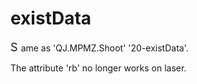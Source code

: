 # existData
<font size=4>S
</font>ame as 'QJ.MPMZ.Shoot' '20-existData'.

The attribute 'rb' no longer works on laser.
